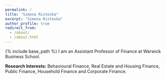 ```yaml
---
permalink: /
title: "Simona Risteska"
excerpt: "Simona Risteska"
author_profile: true
redirect_from: 
  - /about/
  - /about.html
---
```


{% include base_path %}
I am an Assistant Professor of Finance at Warwick Business School.

**Research Interests:** Behavioural Finance, Real Estate and Housing Finance, Public Finance, Household Finance and Corporate Finance. 

